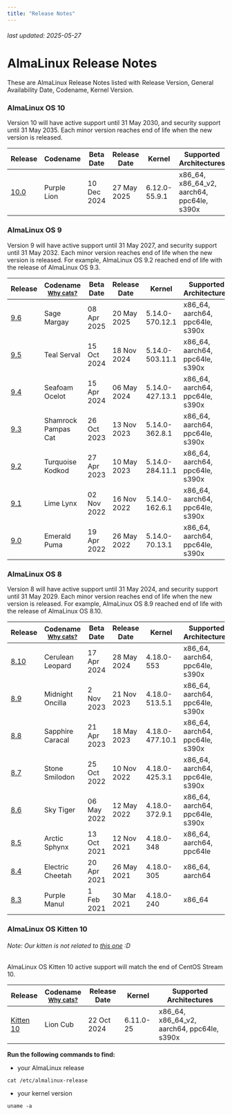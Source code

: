 ```yaml
---
title: "Release Notes"
---
```


###### last updated: 2025-05-27

# AlmaLinux Release Notes

These are AlmaLinux Release Notes listed with Release Version, General Availability Date, Codename, Kernel Version.

### AlmaLinux OS 10

Version 10 will have active support until 31 May 2030, and security support until 31 May 2035. Each minor version reaches end of life when the new version is released.

| Release                     | Codename    | Beta Date   | Release Date | Kernel        | Supported Architectures                    |
| --------------------------- | ----------- | ----------- | ------------ | ------------- | ------------------------------------------ |
| [10.0](/release-notes/10.0) | Purple Lion | 10 Dec 2024 | 27 May 2025  | 6.12.0-55.9.1 | x86_64, x86_64_v2, aarch64, ppc64le, s390x |

### AlmaLinux OS 9

Version 9 will have active support until 31 May 2027, and security support until 31 May 2032. Each minor version reaches end of life when the new version is released. For example, AlmaLinux OS 9.2 reached end of life with the release of AlmaLinux OS 9.3.

| Release                   | Codename <br /> <small>[Why cats?](/FAQ.html#why-does-the-almalinux-codename-include-cats)</small> | Beta Date   | Release Date | Kernel          | Supported Architectures         |
| ------------------------- | -------------------------------------------------------------------------------------------------- | ----------- | ------------ | --------------- | ------------------------------- |
| [9.6](/release-notes/9.6) | Sage Margay                                                                                        | 08 Apr 2025 | 20 May 2025  | 5.14.0-570.12.1 | x86_64, aarch64, ppc64le, s390x |
| [9.5](/release-notes/9.5) | Teal Serval                                                                                        | 15 Oct 2024 | 18 Nov 2024  | 5.14.0-503.11.1 | x86_64, aarch64, ppc64le, s390x |
| [9.4](/release-notes/9.4) | Seafoam Ocelot                                                                                     | 15 Apr 2024 | 06 May 2024  | 5.14.0-427.13.1 | x86_64, aarch64, ppc64le, s390x |
| [9.3](/release-notes/9.3) | Shamrock Pampas Cat                                                                                | 26 Oct 2023 | 13 Nov 2023  | 5.14.0-362.8.1  | x86_64, aarch64, ppc64le, s390x |
| [9.2](/release-notes/9.2) | Turquoise Kodkod                                                                                   | 27 Apr 2023 | 10 May 2023  | 5.14.0-284.11.1 | x86_64, aarch64, ppc64le, s390x |
| [9.1](/release-notes/9.1) | Lime Lynx                                                                                          | 02 Nov 2022 | 16 Nov 2022  | 5.14.0-162.6.1  | x86_64, aarch64, ppc64le, s390x |
| [9.0](/release-notes/9.0) | Emerald Puma                                                                                       | 19 Apr 2022 | 26 May 2022  | 5.14.0-70.13.1  | x86_64, aarch64, ppc64le, s390x |

### AlmaLinux OS 8

Version 8 will have active support until 31 May 2024, and security support until 31 May 2029. Each minor version reaches end of life when the new version is released. For example, AlmaLinux OS 8.9 reached end of life with the release of AlmaLinux OS 8.10.

| Release                     | Codename <br /> <small>[Why cats?](/FAQ.html#why-does-the-almalinux-codename-include-cats)</small> | Beta Date   | Release Date | Kernel          | Supported Architectures         |
| --------------------------- | -------------------------------------------------------------------------------------------------- | ----------- | ------------ | --------------- | ------------------------------- |
| [8.10](/release-notes/8.10) | Cerulean Leopard                                                                                   | 17 Apr 2024 | 28 May 2024  | 4.18.0-553      | x86_64, aarch64, ppc64le, s390x |
| [8.9](/release-notes/8.9)   | Midnight Oncilla                                                                                   | 2 Nov 2023  | 21 Nov 2023  | 4.18.0-513.5.1  | x86_64, aarch64, ppc64le, s390x |
| [8.8](/release-notes/8.8)   | Sapphire Caracal                                                                                   | 21 Apr 2023 | 18 May 2023  | 4.18.0-477.10.1 | x86_64, aarch64, ppc64le, s390x |
| [8.7](/release-notes/8.7)   | Stone Smilodon                                                                                     | 25 Oct 2022 | 10 Nov 2022  | 4.18.0-425.3.1  | x86_64, aarch64, ppc64le, s390x |
| [8.6](/release-notes/8.6)   | Sky Tiger                                                                                          | 06 May 2022 | 12 May 2022  | 4.18.0-372.9.1  | x86_64, aarch64, ppc64le, s390x |
| [8.5](/release-notes/8.5)   | Arctic Sphynx                                                                                      | 13 Oct 2021 | 12 Nov 2021  | 4.18.0-348      | x86_64, aarch64, ppc64le        |
| [8.4](/release-notes/8.4)   | Electric Cheetah                                                                                   | 20 Apr 2021 | 26 May 2021  | 4.18.0-305      | x86_64, aarch64                 |
| [8.3](/release-notes/8.3)   | Purple Manul                                                                                       | 1 Feb 2021  | 30 Mar 2021  | 4.18.0-240      | x86_64                          |

### AlmaLinux OS Kitten 10

###### Note: Our kitten is not related to [this one](https://www.sandia.gov/ccr/software/kitten-lightweight-kernel/) :D

AlmaLinux OS Kitten 10 active support will match the end of CentOS Stream 10.

| Release                               | Codename <br /> <small>[Why cats?](/FAQ.html#why-does-the-almalinux-codename-include-cats)</small> | Release Date | Kernel    | Supported Architectures                    |
| ------------------------------------- | -------------------------------------------------------------------------------------------------- | ------------ | --------- | ------------------------------------------ |
| [Kitten 10](/release-notes/kitten-10) | Lion Cub                                                                                           | 22 Oct 2024  | 6.11.0-25 | x86_64, x86_64_v2, aarch64, ppc64le, s390x |

**Run the following commands to find:**

- your AlmaLinux release

```
cat /etc/almalinux-release
```

- your kernel version

```
uname -a
```
